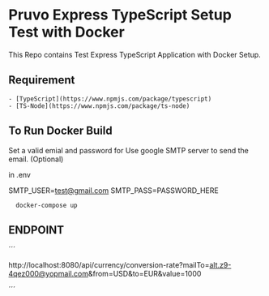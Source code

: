 # Pruvo Express TypeScript Setup Test with Docker
This Repo contains Test Express TypeScript Application with Docker Setup.
## Requirement
    - [TypeScript](https://www.npmjs.com/package/typescript)
    - [TS-Node](https://www.npmjs.com/package/ts-node)

## To Run Docker Build

Set a valid emial and password for Use google SMTP server to send the email. (Optional)

in .env

SMTP_USER=test@gmail.com
SMTP_PASS=PASSWORD_HERE


```
  docker-compose up
```

## ENDPOINT

´´´

http://localhost:8080/api/currency/conversion-rate?mailTo=alt.z9-4qez000@yopmail.com&from=USD&to=EUR&value=1000

´´´